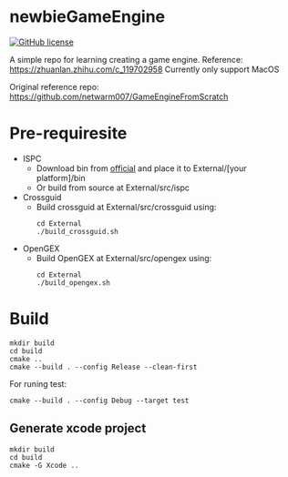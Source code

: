 # newbieGameEngine
[![GitHub license](https://img.shields.io/badge/license-MIT-blue.svg)](https://raw.githubusercontent.com/kiorisyshen/newbieGameEngine/master/LICENSE)

A simple repo for learning creating a game engine. Reference: https://zhuanlan.zhihu.com/c_119702958
Currently only support MacOS

Original reference repo: https://github.com/netwarm007/GameEngineFromScratch

# Pre-requiresite
- ISPC
  - Download bin from [official](https://ispc.github.io/downloads.html) and place it to External/[your platform]/bin
  - Or build from source at External/src/ispc
- Crossguid
  - Build crossguid at External/src/crossguid using:
    ```shell
    cd External
    ./build_crossguid.sh
    ```
- OpenGEX
  - Build OpenGEX at External/src/opengex using:
    ```shell
    cd External
    ./build_opengex.sh
    ```

# Build
```shell
mkdir build
cd build
cmake ..
cmake --build . --config Release --clean-first
```

For runing test:
```shell
cmake --build . --config Debug --target test
```

## Generate xcode project
```shell
mkdir build
cd build
cmake -G Xcode ..
```
